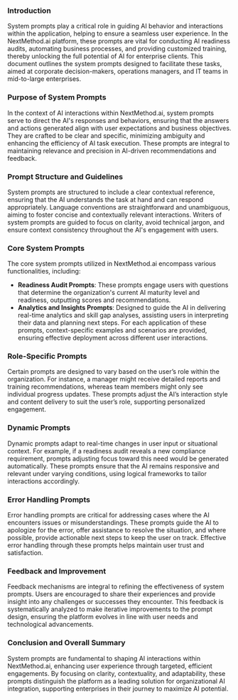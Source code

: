 ### Introduction
System prompts play a critical role in guiding AI behavior and interactions within the application, helping to ensure a seamless user experience. In the NextMethod.ai platform, these prompts are vital for conducting AI readiness audits, automating business processes, and providing customized training, thereby unlocking the full potential of AI for enterprise clients. This document outlines the system prompts designed to facilitate these tasks, aimed at corporate decision-makers, operations managers, and IT teams in mid-to-large enterprises.

### Purpose of System Prompts
In the context of AI interactions within NextMethod.ai, system prompts serve to direct the AI's responses and behaviors, ensuring that the answers and actions generated align with user expectations and business objectives. They are crafted to be clear and specific, minimizing ambiguity and enhancing the efficiency of AI task execution. These prompts are integral to maintaining relevance and precision in AI-driven recommendations and feedback.

### Prompt Structure and Guidelines
System prompts are structured to include a clear contextual reference, ensuring that the AI understands the task at hand and can respond appropriately. Language conventions are straightforward and unambiguous, aiming to foster concise and contextually relevant interactions. Writers of system prompts are guided to focus on clarity, avoid technical jargon, and ensure context consistency throughout the AI's engagement with users.

### Core System Prompts
The core system prompts utilized in NextMethod.ai encompass various functionalities, including:
- **Readiness Audit Prompts**: These prompts engage users with questions that determine the organization's current AI maturity level and readiness, outputting scores and recommendations.
- **Analytics and Insights Prompts**: Designed to guide the AI in delivering real-time analytics and skill gap analyses, assisting users in interpreting their data and planning next steps.
For each application of these prompts, context-specific examples and scenarios are provided, ensuring effective deployment across different user interactions.

### Role-Specific Prompts
Certain prompts are designed to vary based on the user’s role within the organization. For instance, a manager might receive detailed reports and training recommendations, whereas team members might only see individual progress updates. These prompts adjust the AI’s interaction style and content delivery to suit the user’s role, supporting personalized engagement.

### Dynamic Prompts
Dynamic prompts adapt to real-time changes in user input or situational context. For example, if a readiness audit reveals a new compliance requirement, prompts adjusting focus toward this need would be generated automatically. These prompts ensure that the AI remains responsive and relevant under varying conditions, using logical frameworks to tailor interactions accordingly.

### Error Handling Prompts
Error handling prompts are critical for addressing cases where the AI encounters issues or misunderstandings. These prompts guide the AI to apologize for the error, offer assistance to resolve the situation, and where possible, provide actionable next steps to keep the user on track. Effective error handling through these prompts helps maintain user trust and satisfaction.

### Feedback and Improvement
Feedback mechanisms are integral to refining the effectiveness of system prompts. Users are encouraged to share their experiences and provide insight into any challenges or successes they encounter. This feedback is systematically analyzed to make iterative improvements to the prompt design, ensuring the platform evolves in line with user needs and technological advancements.

### Conclusion and Overall Summary
System prompts are fundamental to shaping AI interactions within NextMethod.ai, enhancing user experience through targeted, efficient engagements. By focusing on clarity, contextuality, and adaptability, these prompts distinguish the platform as a leading solution for organizational AI integration, supporting enterprises in their journey to maximize AI potential.